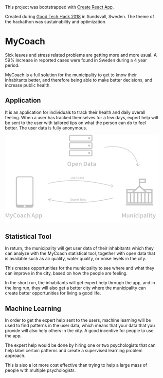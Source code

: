 
This project was bootstrapped with [Create React App](https://github.com/facebookincubator/create-react-app).

Created during [Good Tech Hack 2018](https://goodtechhack.confetti.events/) in Sundsvall, Sweden.
The theme of the hackathon was sustainability and optimization.

# MyCoach
Sick leaves and stress related problems are getting more and more usual.
A 59% increase in reported cases were found in Sweden during a 4 year period.

MyCoach is a full solution for the municipality to get to know their inhabitants better, and therefore being able to make better decisions, and increase public health.

## Application
It is an application for individuals to track their health and daily overall
feeling. When a user has tracked themselves for a few days, expert help will be sent to the user with tailored tips on what the person can do to feel better. The user data is fully anonymous.

![Overview](public/images/overview2.png)

## Statistical Tool
In return, the municipality will get user data of their inhabitants which they
can analyze with the MyCoach statistical tool, together with open data that is available such as air quality, water quality, or noise levels in the city.

This creates opportunities for the municipality to see where and what they can improve in the city, based on how the people are feeling.

In the short run, the inhabitants will get expert help through the app, and in
the long run, they will also get a better city where the municipality can create better opportunities for living a good life.

## Machine Learning
In order to get the expert help sent to the users, machine learning will be used to find patterns in the user data, which means that your data that you provide will also help others in the city. A good incentive for people to use the app.

The expert help would be done by hiring one or two psychologists that can help label certain patterns and create a supervised learning problem approach.

This is also a lot more cost effective than trying to help a large mass of people with multiple psychologists.
